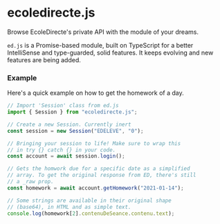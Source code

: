# ecoledirecte.js

Browse EcoleDirecte's private API with the module of your dreams.

`ed.js` is a Promise-based module, built on TypeScript for a better IntelliSense and type-guarded, solid features. It keeps evolving and new features are being added.

### Example

Here's a quick example on how to get the homework of a day.

```javascript
// Import 'Session' class from ed.js
import { Session } from "ecoledirecte.js";

// Create a new Session. Currently inert
const session = new Session("EDELEVE", "0");

// Bringing your session to life! Make sure to wrap this
// in try {} catch {} in your code.
const account = await session.login();

// Gets the homwork due for a specific date as a simplified
// array. To get the original response from ED, there's still
// a _raw prop.
const homework = await account.getHomework("2021-01-14");

// Some strings are available in their original shape
// (base64), in HTML and as simple text.
console.log(homework[2].contenuDeSeance.contenu.text);
```
